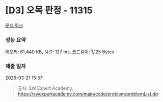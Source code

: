# [D3] 오목 판정 - 11315 

[문제 링크](https://swexpertacademy.com/main/code/problem/problemDetail.do?contestProbId=AXaSUPYqPYMDFASQ) 

### 성능 요약

메모리: 61,440 KB, 시간: 127 ms, 코드길이: 1,125 Bytes

### 제출 일자

2025-03-21 15:37



> 출처: SW Expert Academy, https://swexpertacademy.com/main/code/problem/problemList.do